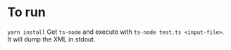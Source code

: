# To run
`yarn install`
Get `ts-node` and execute with `ts-node test.ts <input-file>`. It will dump the XML in stdout.